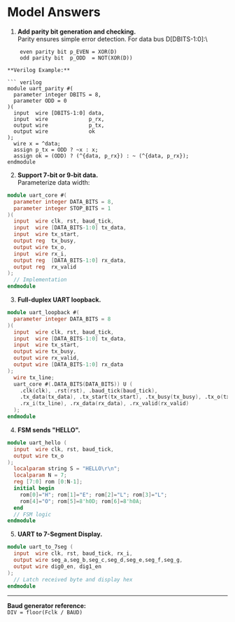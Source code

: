 # Model Answers

1.  **Add parity bit generation and checking.**\
    Parity ensures simple error detection. For data bus D\[DBITS-1:0\]:\


```
    even parity bit p_EVEN = XOR(D)
    odd parity bit  p_ODD  = NOT(XOR(D))

**Verilog Example:**

``` verilog
module uart_parity #(
  parameter integer DBITS = 8,
  parameter ODD = 0
)(
  input  wire [DBITS-1:0] data,
  input  wire             p_rx,
  output wire             p_tx,
  output wire             ok
);
  wire x = ^data;
  assign p_tx = ODD ? ~x : x;
  assign ok = (ODD) ? (^{data, p_rx}) : ~ (^{data, p_rx});
endmodule
```

2.  **Support 7-bit or 9-bit data.**\
    Parameterize data width:

``` verilog
module uart_core #(
  parameter integer DATA_BITS = 8,
  parameter integer STOP_BITS = 1
)(
  input  wire clk, rst, baud_tick,
  input  wire [DATA_BITS-1:0] tx_data,
  input  wire tx_start,
  output reg  tx_busy,
  output wire tx_o,
  input  wire rx_i,
  output reg  [DATA_BITS-1:0] rx_data,
  output reg  rx_valid
);
  // Implementation
endmodule
```

3.  **Full-duplex UART loopback.**

``` verilog
module uart_loopback #(
  parameter integer DATA_BITS = 8
)(
  input  wire clk, rst, baud_tick,
  input  wire [DATA_BITS-1:0] tx_data,
  input  wire tx_start,
  output wire tx_busy,
  output wire rx_valid,
  output wire [DATA_BITS-1:0] rx_data
);
  wire tx_line;
  uart_core #(.DATA_BITS(DATA_BITS)) U (
    .clk(clk), .rst(rst), .baud_tick(baud_tick),
    .tx_data(tx_data), .tx_start(tx_start), .tx_busy(tx_busy), .tx_o(tx_line),
    .rx_i(tx_line), .rx_data(rx_data), .rx_valid(rx_valid)
  );
endmodule
```

4.  **FSM sends "HELLO".**

``` verilog
module uart_hello (
  input  wire clk, rst, baud_tick,
  output wire tx_o
);
  localparam string S = "HELLO\r\n";
  localparam N = 7;
  reg [7:0] rom [0:N-1];
  initial begin
    rom[0]="H"; rom[1]="E"; rom[2]="L"; rom[3]="L";
    rom[4]="O"; rom[5]=8'h0D; rom[6]=8'h0A;
  end
  // FSM logic
endmodule
```

5.  **UART to 7-Segment Display.**

``` verilog
module uart_to_7seg (
  input  wire clk, rst, baud_tick, rx_i,
  output wire seg_a,seg_b,seg_c,seg_d,seg_e,seg_f,seg_g,
  output wire dig0_en, dig1_en
);
  // Latch received byte and display hex
endmodule
```

------------------------------------------------------------------------

**Baud generator reference:**\
`DIV = floor(Fclk / BAUD)`

